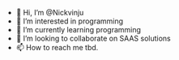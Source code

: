 - 👋 Hi, I’m @Nickvinju
- 👀 I’m interested in programming
- 🌱 I’m currently learning programming
- 💞️ I’m looking to collaborate on SAAS solutions
- 📫 How to reach me tbd.

<!---
Nickvinju/Nickvinju is a ✨ special ✨ repository because its `README.md` (this file) appears on your GitHub profile.
You can click the Preview link to take a look at your changes.
--->

